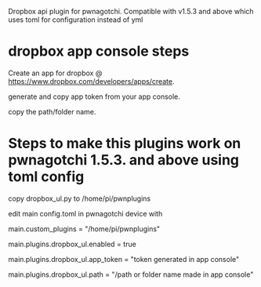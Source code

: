 Dropbox api plugin for pwnagotchi.
Compatible with v1.5.3 and above which uses toml for configuration instead of yml 

# dropbox app console steps
Create an app for dropbox @ https://www.dropbox.com/developers/apps/create.

generate and copy app token from your app console.

copy the path/folder name.

# Steps to make this plugins work on pwnagotchi 1.5.3. and above using toml config
copy dropbox_ul.py to /home/pi/pwnplugins

edit main config.toml in pwnagotchi device with

main.custom_plugins = "/home/pi/pwnplugins"

main.plugins.dropbox_ul.enabled = true

main.plugins.dropbox_ul.app_token = "token generated in app console"

main.plugins.dropbox_ul.path = "/path or folder name made in app console"
